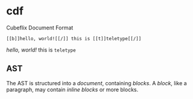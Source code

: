 # cdf

Cubeflix Document Format

```
[[b]]hello, world![[/]] this is [[t]]teletype[[/]]
```

*hello, world!* this is `teletype`

## AST

The AST is structured into a *document*, containing *blocks*. A *block*, like a paragraph, may contain *inline blocks* or more blocks.